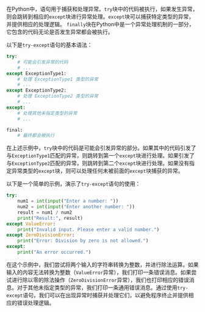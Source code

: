 在Python中，语句用于捕获和处理异常。`try`块中的代码被执行，如果发生异常，则会跳转到相应的`except`块进行异常处理。`except`块可以捕获特定类型的异常，并提供相应的处理逻辑。
`finally`块在Python中是一个异常处理机制的一部分，它包含的代码无论是否发生异常都会被执行。

以下是`try-except`语句的基本语法：

```python
try:
    # 可能会引发异常的代码
    # ...
except ExceptionType1:
    # 处理 ExceptionType1 类型的异常
    # ...
except ExceptionType2:
    # 处理 ExceptionType2 类型的异常
    # ...
except:
    # 处理其他未指定类型的异常
    # ...

final:
	# 最终都会被执行
```

在上述示例中，`try`块中的代码是可能会引发异常的部分。如果其中的代码引发了与`ExceptionType1`匹配的异常，则跳转到第一个`except`块进行处理。如果引发了与`ExceptionType2`匹配的异常，则跳转到第二个`except`块进行处理。如果没有指定异常类型的`except`块，则可以处理任何未被前面的`except`块捕获的异常。

以下是一个简单的示例，演示了`try-except`语句的使用：

```python
try:
    num1 = int(input("Enter a number: "))
    num2 = int(input("Enter another number: "))
    result = num1 / num2
    print("Result:", result)
except ValueError:
    print("Invalid input. Please enter a valid number.")
except ZeroDivisionError:
    print("Error: Division by zero is not allowed.")
except:
    print("An error occurred.")
```

在这个示例中，我们尝试将两个输入的字符串转换为整数，并进行除法运算。如果输入的内容无法转换为整数（`ValueError`异常），我们打印一条错误消息。如果尝试进行除以零的除法操作（`ZeroDivisionError`异常），我们也打印相应的错误消息。对于其他未指定类型的异常，我们打印一条通用错误消息。通过使用`try-except`语句，我们可以在出现异常时捕获并处理它们，以避免程序终止并提供相应的错误处理逻辑。



